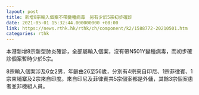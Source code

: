 ```yaml
---
layout: post
title: 新增8宗輸入個案不帶變種病毒　另有少於5宗初步確診
date: 2021-05-01 15:32:44.000000000 +08:00
link: https://news.rthk.hk/rthk/ch/component/k2/1588772-20210501.htm
categories: rthk
---
```


本港新增8宗新型肺炎確診，全部屬輸入個案，沒有帶N501Y變種病毒，而初步確診個案暫時少於5宗。

8宗輸入個案涉及6女2男，年齡由26至56歲，分別有4宗來自印尼、1宗菲律賓、1宗柬埔寨及2宗來自印度。來自印尼及菲律賓共5宗個案都是外傭，其餘3宗個案患者並非機組人員。
